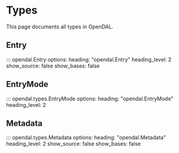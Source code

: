 # Types   

This page documents all types in OpenDAL.

## Entry
::: opendal.Entry
    options:
      heading: "opendal.Entry"
      heading_level: 2
      show_source: false
      show_bases: false

## EntryMode   
::: opendal.types.EntryMode
    options:
      heading: "opendal.EntryMode"
      heading_level: 2

## Metadata   
::: opendal.types.Metadata
    options:
      heading: "opendal.Metadata"
      heading_level: 2
      show_source: false
      show_bases: false
